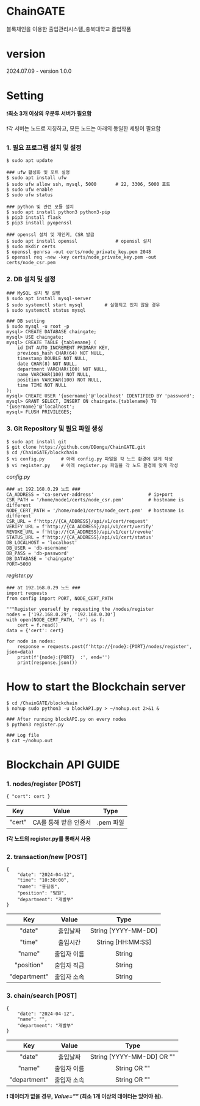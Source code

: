 # ChainGATE

블록체인을 이용한 출입관리시스템\_충북대학교 졸업작품

# version

2024.07.09 - version 1.0.0

# Setting

❗**최소 3개 이상의 우분투 서버가 필요함**

❗각 서버는 노드로 지칭하고, 모든 노드는 아래의 동일한 세팅이 필요함

### 1. 필요 프로그램 설치 및 설정

```
$ sudo apt update

### ufw 활성화 및 포트 설정
$ sudo apt install ufw
$ sudo ufw allow ssh, mysql, 5000       # 22, 3306, 5000 포트
$ sudo ufw enable
$ sudo ufw status

### python 및 관련 모듈 설치
$ sudo apt install python3 python3-pip
$ pip3 install flask
$ pip3 install pyopenssl

### openssl 설치 및 개인키, CSR 발급
$ sudo apt install openssl              # openssl 설치
$ sudo mkdir certs
$ openssl genrsa -out certs/node_private_key.pem 2048
$ openssl req -new -key certs/node_private_key.pem -out certs/node_csr.pem
```

### 2. DB 설치 및 설정

```
### MySQL 설치 및 실행
$ sudo apt install mysql-server
$ sudo systemctl start mysql        # 실행되고 있지 않을 경우
$ sudo systemctl status mysql

### DB setting
$ sudo mysql -u root -p
mysql> CREATE DATABASE chaingate;
mysql> USE chaingate;
mysql> CREATE TABLE {tablename} (
    id INT AUTO_INCREMENT PRIMARY KEY,
    previous_hash CHAR(64) NOT NULL,
    timestamp DOUBLE NOT NULL,
    date CHAR(8) NOT NULL,
    department VARCHAR(100) NOT NULL,
    name VARCHAR(100) NOT NULL,
    position VARCHAR(100) NOT NULL,
    time TIME NOT NULL
);
mysql> CREATE USER '{username}'@'localhost' IDENTIFIED BY 'password';
mysql> GRANT SELECT, INSERT ON chaingate.{tablename} TO '{username}'@'localhost';
mysql> FLUSH PRIVILEGES;
```

### 3. Git Repository 및 필요 파일 생성

```
$ sudo apt install git
$ git clone https://github.com/DDongu/ChainGATE.git
$ cd /ChainGATE/blockchain
$ vi config.py      # 아래 config.py 파일을 각 노드 환경에 맞게 작성
$ vi register.py    # 아래 register.py 파일을 각 노드 환경에 맞게 작성
```

_config.py_

```
### at 192.168.0.29 노드 ###
CA_ADDRESS = 'ca-server-address'                    # ip+port
CSR_PATH = '/home/node1/certs/node_csr.pem'         # hostname is different
NODE_CERT_PATH = '/home/node1/certs/node_cert.pem'  # hostname is different
CSR_URL = f'http://{CA_ADDRESS}/api/v1/cert/request'
VERIFY_URL = f'http://{CA_ADDRESS}/api/v1/cert/verify'
REVOKE_URL = f'http://{CA_ADDRESS}/api/v1/cert/revoke'
STATUS_URL = f'http://{CA_ADDRESS}/api/v1/cert/status'
DB_LOCALHOST = 'localhost'
DB_USER = 'db-username'
DB_PASS = 'db-password'
DB_DATABASE = 'chaingate'
PORT=5000
```

_register.py_

```
### at 192.168.0.29 노드 ###
import requests
from config import PORT, NODE_CERT_PATH

"""Register yourself by requesting the /nodes/register
nodes = ['192.168.0.29', '192.168.0.30']
with open(NODE_CERT_PATH, 'r') as f:
    cert = f.read()
data = {'cert': cert}

for node in nodes:
    response = requests.post(f'http://{node}:{PORT}/nodes/register', json=data)
    print(f'{node}:{PORT}  :', end='')
    print(response.json())
```

# How to start the Blockchain server

```
$ cd /ChainGATE/blockchain
$ nohup sudo python3 -u blockAPI.py > ~/nohup.out 2>&1 &

### After running blockAPI.py on every nodes
$ python3 register.py

### Log file
$ cat ~/nohup.out
```

# Blockchain API GUIDE

### 1. nodes/register [POST]

    { "cert": cert }

|  Key   |         Value         |   Type    |
| :----: | :-------------------: | :-------: |
| "cert" | CA를 통해 받은 인증서 | .pem 파일 |

**❗각 노드의 register.py를 통해서 사용**

### 2. transaction/new [POST]

    {
        "date": "2024-04-12",
        "time": "10:30:00",
        "name": "홍길동",
        "position": "팀원",
        "department": "개발부"
    }

|     Key      |    Value    |        Type         |
| :----------: | :---------: | :-----------------: |
|    "date"    |  출입날짜   | String [YYYY-MM-DD] |
|    "time"    |  출입시간   |  String [HH:MM:SS]  |
|    "name"    | 출입자 이름 |       String        |
|  "position"  | 출입자 직급 |       String        |
| "department" | 출입자 소속 |       String        |

### 3. chain/search [POST]

    {
        "date": "2024-04-12",
        "name": "",
        "department": "개발부"
    }

|     Key      |    Value    |           Type            |
| :----------: | :---------: | :-----------------------: |
|    "date"    |  출입날짜   | String [YYYY-MM-DD] OR "" |
|    "name"    | 출입자 이름 |       String OR ""        |
| "department" | 출입자 소속 |       String OR ""        |

**❗ 데이터가 없을 경우, _Value=""_ (최소 1개 이상의 데이터는 있어야 됨).**

